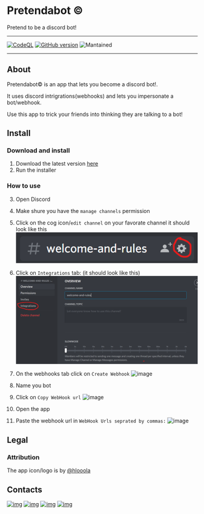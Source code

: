 # Pretendabot ©

Pretend to be a discord bot!

---
[![CodeQL](https://github.com/Advik-B/Pretendabot/actions/workflows/codeql-analysis.yml/badge.svg?branch=Master)](https://github.com/Advik-B/Pretendabot/actions/workflows/codeql-analysis.yml)
[![GitHub version](https://badge.fury.io/gh/Advik-B%2FPretendabot.svg)](https://badge.fury.io/gh/Advik-B%2FPretendabot)
![Mantained](https://img.shields.io/badge/Maintained%3F-yes-sucess.svg)

---

## About

Pretendabot© is an app that lets you become a discord bot!.

It uses discord intrigrations(webhooks) and lets you impersonate a bot/webhook.

Use this app to trick your friends into thinking they are talking to a bot!

## Install

### Download and install

1. Download the latest version [here](https://github.com/Advik-B/Pretendabot/releases)
2. Run the installer

### How to use

3. Open Discord
4. Make shure you have the `manage channels` permission
5. Click on the cog icon/`edit channel` on your favorate channel it should look like this
![img](image/README/1636566486910.png)

6. Click on `Integrations` tab: (it should look like this)
![img](image/README/1636566691454.png)
7. On the webhooks tab click on `Create Webhook`
![image](https://user-images.githubusercontent.com/86160411/141409245-d7e53314-bef9-4fd8-8c65-2bc2dee97956.png)
8. Name you bot
9. Click on `Copy WebHook url`
![image](https://user-images.githubusercontent.com/86160411/141409451-0d4422b3-1f7c-46e5-a5ea-eff7bedc4923.png)

10. Open the app
11. Paste the webhook url in `WebHook Urls seprated by commas:`
![image](https://user-images.githubusercontent.com/86160411/141409517-e5e539ef-3731-4398-9fb5-f496190ec335.png)

## Legal
### Attribution
The app icon/logo is by [@hlooola](https://www.cleanpng.com/users/@hlooola.html)

## Contacts

[![img](https://img.shields.io/badge/Slack-4A154B?style=for-the-badge&logo=slack&logoColor=white)](https://join.slack.com/t/newworkspace-v9m9347/shared_invite/zt-yh9sx01i-Te53Gy6nmYDuyBkp4Icu3Q)
[![img](https://img.shields.io/badge/ProtonMail-8B89CC?style=for-the-badge&logo=protonmail&logoColor=white)](mailto:advik.b@pm.com)
[![img](https://img.shields.io/badge/Gmail-D14836?style=for-the-badge&logo=gmail&logoColor=white)](mailto:advik.b@gmail.com)
[![img](https://img.shields.io/badge/Discord-7289DA?style=for-the-badge&logo=discord&logoColor=white)](https://discord.gg/MeRbqM8RTz)
